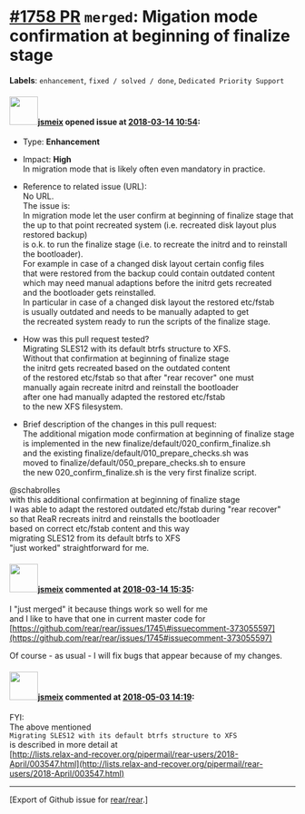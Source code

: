 [\#1758 PR](https://github.com/rear/rear/pull/1758) `merged`: Migation mode confirmation at beginning of finalize stage
=======================================================================================================================

**Labels**: `enhancement`, `fixed / solved / done`,
`Dedicated Priority Support`

#### <img src="https://avatars.githubusercontent.com/u/1788608?u=925fc54e2ce01551392622446ece427f51e2f0ce&v=4" width="50">[jsmeix](https://github.com/jsmeix) opened issue at [2018-03-14 10:54](https://github.com/rear/rear/pull/1758):

-   Type: **Enhancement**

-   Impact: **High**  
    In migration mode that is likely often even mandatory in practice.

-   Reference to related issue (URL):  
    No URL.  
    The issue is:  
    In migration mode let the user confirm at beginning of finalize
    stage that  
    the up to that point recreated system (i.e. recreated disk layout
    plus restored backup)  
    is o.k. to run the finalize stage (i.e. to recreate the initrd and
    to reinstall the bootloader).  
    For example in case of a changed disk layout certain config files  
    that were restored from the backup could contain outdated content  
    which may need manual adaptions before the initrd gets recreated  
    and the bootloader gets reinstalled.  
    In particular in case of a changed disk layout the restored
    etc/fstab  
    is usually outdated and needs to be manually adapted to get  
    the recreated system ready to run the scripts of the finalize stage.

-   How was this pull request tested?  
    Migrating SLES12 with its default btrfs structure to XFS.  
    Without that confirmation at beginning of finalize stage  
    the initrd gets recreated based on the outdated content  
    of the restored etc/fstab so that after "rear recover" one must  
    manually again recreate initrd and reinstall the bootloader  
    after one had manually adapted the restored etc/fstab  
    to the new XFS filesystem.

-   Brief description of the changes in this pull request:  
    The additional migation mode confirmation at beginning of finalize
    stage  
    is implemented in the new
    finalize/default/020\_confirm\_finalize.sh  
    and the existing finalize/default/010\_prepare\_checks.sh was  
    moved to finalize/default/050\_prepare\_checks.sh to ensure  
    the new 020\_confirm\_finalize.sh is the very first finalize script.

@schabrolles  
with this additional confirmation at beginning of finalize stage  
I was able to adapt the restored outdated etc/fstab during "rear
recover"  
so that ReaR recreats initrd and reinstalls the bootloader  
based on correct etc/fstab content and this way  
migrating SLES12 from its default btrfs to XFS  
"just worked" straightforward for me.

#### <img src="https://avatars.githubusercontent.com/u/1788608?u=925fc54e2ce01551392622446ece427f51e2f0ce&v=4" width="50">[jsmeix](https://github.com/jsmeix) commented at [2018-03-14 15:35](https://github.com/rear/rear/pull/1758#issuecomment-373065439):

I "just merged" it because things work so well for me  
and I like to have that one in current master code for  
[https://github.com/rear/rear/issues/1745\#issuecomment-373055597](https://github.com/rear/rear/issues/1745#issuecomment-373055597)

Of course - as usual - I will fix bugs that appear because of my
changes.

#### <img src="https://avatars.githubusercontent.com/u/1788608?u=925fc54e2ce01551392622446ece427f51e2f0ce&v=4" width="50">[jsmeix](https://github.com/jsmeix) commented at [2018-05-03 14:19](https://github.com/rear/rear/pull/1758#issuecomment-386311817):

FYI:  
The above mentioned  
`Migrating SLES12 with its default btrfs structure to XFS`  
is described in more detail at  
[http://lists.relax-and-recover.org/pipermail/rear-users/2018-April/003547.html](http://lists.relax-and-recover.org/pipermail/rear-users/2018-April/003547.html)

------------------------------------------------------------------------

\[Export of Github issue for
[rear/rear](https://github.com/rear/rear).\]

